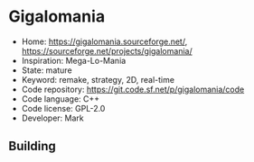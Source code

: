 # Gigalomania

- Home: https://gigalomania.sourceforge.net/, https://sourceforge.net/projects/gigalomania/
- Inspiration: Mega-Lo-Mania
- State: mature
- Keyword: remake, strategy, 2D, real-time
- Code repository: https://git.code.sf.net/p/gigalomania/code
- Code language: C++
- Code license: GPL-2.0
- Developer: Mark

## Building
